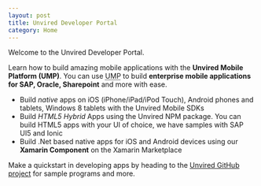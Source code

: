 ```yaml
---
layout: post
title: Unvired Developer Portal
category: Home
---
```


Welcome to the Unvired Developer Portal.

Learn how to build amazing mobile applications with the <strong>Unvired Mobile Platform (UMP)</strong>.  You can use <abbr title="Unvired Mobile Platform">UMP</abbr> to build <b>enterprise mobile applications for SAP, Oracle, Sharepoint</b> and more with ease.  

* Build <em>native</em> apps on iOS (iPhone/iPad/iPod Touch), Android phones and tablets, Windows 8 tablets with the Unvired Mobile SDKs
* Build <em>HTML5 Hybrid</em> Apps using the Unvired NPM package.  You can build HTML5 apps with your UI of choice, we have samples with SAP UI5 and Ionic
* Build .Net based native apps for iOS and Android devices using our <strong>Xamarin Component</strong> on the Xamarin Marketplace

<div class="message">
Make a quickstart in developing apps by heading to the <a href="https://github.com/unvired">Unvired GitHub project</a> for sample programs and more.
</div>